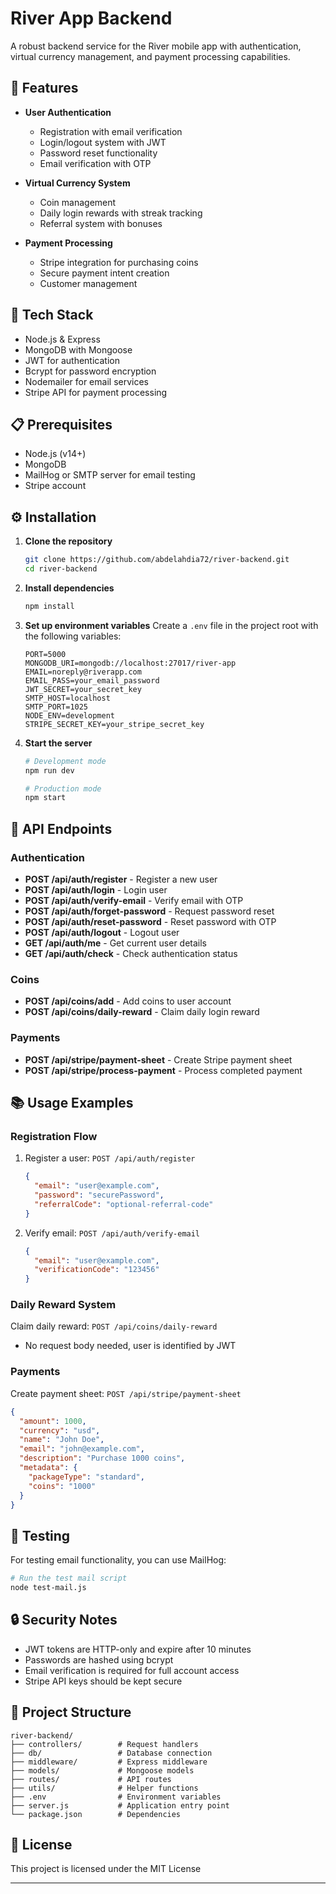 # River App Backend

A robust backend service for the River mobile app with authentication, virtual currency management, and payment processing capabilities.

## 🌟 Features

- **User Authentication**
  - Registration with email verification
  - Login/logout system with JWT
  - Password reset functionality
  - Email verification with OTP

- **Virtual Currency System**
  - Coin management
  - Daily login rewards with streak tracking
  - Referral system with bonuses

- **Payment Processing**
  - Stripe integration for purchasing coins
  - Secure payment intent creation
  - Customer management

## 🚀 Tech Stack

- Node.js & Express
- MongoDB with Mongoose
- JWT for authentication
- Bcrypt for password encryption
- Nodemailer for email services
- Stripe API for payment processing

## 📋 Prerequisites

- Node.js (v14+)
- MongoDB
- MailHog or SMTP server for email testing
- Stripe account

## ⚙️ Installation

1. **Clone the repository**
   ```bash
   git clone https://github.com/abdelahdia72/river-backend.git
   cd river-backend
   ```

2. **Install dependencies**
   ```bash
   npm install
   ```

3. **Set up environment variables**
   Create a `.env` file in the project root with the following variables:
   ```
   PORT=5000
   MONGODB_URI=mongodb://localhost:27017/river-app
   EMAIL=noreply@riverapp.com
   EMAIL_PASS=your_email_password
   JWT_SECRET=your_secret_key
   SMTP_HOST=localhost
   SMTP_PORT=1025
   NODE_ENV=development
   STRIPE_SECRET_KEY=your_stripe_secret_key
   ```

4. **Start the server**
   ```bash
   # Development mode
   npm run dev

   # Production mode
   npm start
   ```

## 🔌 API Endpoints

### Authentication

- **POST /api/auth/register** - Register a new user
- **POST /api/auth/login** - Login user
- **POST /api/auth/verify-email** - Verify email with OTP
- **POST /api/auth/forget-password** - Request password reset
- **POST /api/auth/reset-password** - Reset password with OTP
- **POST /api/auth/logout** - Logout user
- **GET /api/auth/me** - Get current user details
- **GET /api/auth/check** - Check authentication status

### Coins

- **POST /api/coins/add** - Add coins to user account
- **POST /api/coins/daily-reward** - Claim daily login reward

### Payments

- **POST /api/stripe/payment-sheet** - Create Stripe payment sheet
- **POST /api/stripe/process-payment** - Process completed payment

## 📚 Usage Examples

### Registration Flow

1. Register a user: `POST /api/auth/register`
   ```json
   {
     "email": "user@example.com",
     "password": "securePassword",
     "referralCode": "optional-referral-code"
   }
   ```

2. Verify email: `POST /api/auth/verify-email`
   ```json
   {
     "email": "user@example.com",
     "verificationCode": "123456"
   }
   ```

### Daily Reward System

Claim daily reward: `POST /api/coins/daily-reward`
- No request body needed, user is identified by JWT

### Payments

Create payment sheet: `POST /api/stripe/payment-sheet`
```json
{
  "amount": 1000,
  "currency": "usd",
  "name": "John Doe",
  "email": "john@example.com",
  "description": "Purchase 1000 coins",
  "metadata": {
    "packageType": "standard",
    "coins": "1000"
  }
}
```

## 🧪 Testing

For testing email functionality, you can use MailHog:

```bash
# Run the test mail script
node test-mail.js
```

## 🔒 Security Notes

- JWT tokens are HTTP-only and expire after 10 minutes
- Passwords are hashed using bcrypt
- Email verification is required for full account access
- Stripe API keys should be kept secure

## 📁 Project Structure

```
river-backend/
├── controllers/        # Request handlers
├── db/                 # Database connection
├── middleware/         # Express middleware
├── models/             # Mongoose models
├── routes/             # API routes
├── utils/              # Helper functions
├── .env                # Environment variables
├── server.js           # Application entry point
└── package.json        # Dependencies
```

## 📝 License

This project is licensed under the MIT License

---
